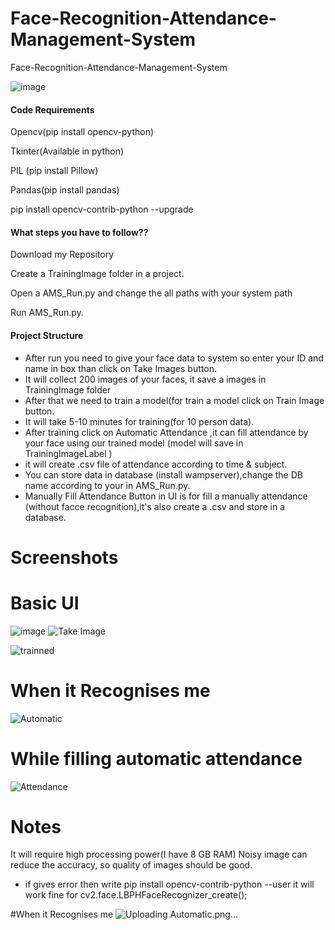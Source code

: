 # Face-Recognition-Attendance-Management-System
Face-Recognition-Attendance-Management-System

![image](https://user-images.githubusercontent.com/87268584/221373085-0fa8e345-ad2b-440f-b3d6-806641998838.png)



#### Code Requirements

Opencv(pip install opencv-python)

Tkinter(Available in python)

PIL (pip install Pillow)

Pandas(pip install pandas)

pip install opencv-contrib-python --upgrade


#### What steps you have to follow??

Download my Repository

Create a TrainingImage folder in a project.

Open a AMS_Run.py and change the all paths with your system path

Run AMS_Run.py.

#### Project Structure

* After run you need to give your face data to system so enter your ID and name in box than click on Take Images button.
* It will collect 200 images of your faces, it save a images in TrainingImage folder
* After that we need to train a model(for train a model click on Train Image button.
* It will take 5-10 minutes for training(for 10 person data).
* After training click on Automatic Attendance ,it can fill attendance by your face using our trained model (model will save in TrainingImageLabel )
* it will create .csv file of attendance according to time & subject.
* You can store data in database (install wampserver),change the DB name according to your in AMS_Run.py.
* Manually Fill Attendance Button in UI is for fill a manually attendance (without facce recognition),it's also create a .csv and store in a database.

# Screenshots
# Basic UI
![image](https://user-images.githubusercontent.com/87268584/221363744-f1a9ec6b-2c3b-4da0-b135-48f26381d613.png)
![Take Image](https://user-images.githubusercontent.com/87268584/221363799-6094dbcd-51b2-4004-ad0e-5ae1fd8f438e.png)

![trainned](https://user-images.githubusercontent.com/87268584/221363841-11883bff-08fa-4125-bc09-fa716c632ab8.png)


# When it Recognises me

![Automatic](https://user-images.githubusercontent.com/87268584/221363846-f8bb4d7a-e454-4c79-8597-11ffee154c8f.png)

# While filling automatic attendance
![Attendance](https://user-images.githubusercontent.com/87268584/221363933-a3eddceb-7ced-4f59-bce7-9705870d4922.png)


# Notes
It will require high processing power(I have 8 GB RAM)
Noisy image can reduce the accuracy, so quality of images should be good.

* if gives error then
write
pip install opencv-contrib-python --user
it will work fine for cv2.face.LBPHFaceRecognizer_create();




#When it Recognises me
![Uploading Automatic.png…]()
